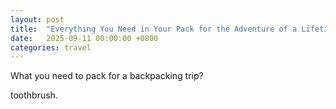 ```yaml
---
layout: post
title:  "Everything You Need in Your Pack for the Adventure of a Lifetime"
date:   2025-09-11 00:00:00 +0800
categories: travel
---
```


What you need to pack for a backpacking trip?

toothbrush.